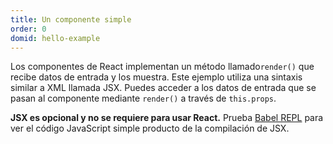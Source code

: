 ```yaml
---
title: Un componente simple
order: 0
domid: hello-example
---
```


Los componentes de React implementan un método llamado`render()` que recibe datos de entrada y los muestra. Este ejemplo utiliza una sintaxis similar a XML llamada JSX. Puedes acceder a los datos de entrada que se pasan al componente mediante `render()` a través de `this.props`.

**JSX es opcional y no se requiere para usar React.** Prueba [Babel REPL](babel://es5-syntax-example) para ver el código JavaScript simple producto de la compilación de JSX.
